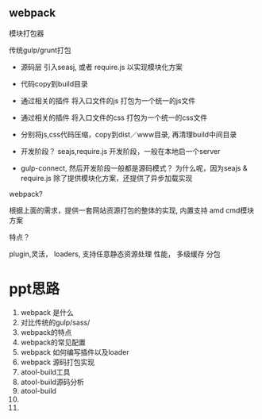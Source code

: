 webpack
---
模块打包器

传统gulp/grunt打包

- 源码层 引入seasj, 或者 require.js 以实现模块化方案
- 代码copy到build目录
- 通过相关的插件 将入口文件的js 打包为一个统一的js文件
- 通过相关的插件 将入口文件的css 打包为一个统一的css文件
- 分别将js,css代码压缩，copy到dist／www目录, 再清理build中间目录

- 开发阶段？ seajs,require.js 开发阶段，一般在本地启一个server
- gulp-connect, 然后开发阶段一般都是源码模式？ 为什么呢，因为seajs & require.js 除了提供模块化方案，还提供了异步加载实现


webpack?

根据上面的需求，提供一套网站资源打包的整体的实现, 内置支持 amd cmd模块方案


特点？

plugin,灵活，
loaders, 支持任意静态资源处理
性能， 多级缓存
分包


# ppt思路

1. webpack 是什么
2. 对比传统的gulp/sass/
3. webpack的特点
4. webpack的常见配置
5. webpack 如何编写插件以及loader
6. webpack 源码打包实现
7. atool-build工具
8. atool-build源码分析
9. atool-build
10. 
11. 

